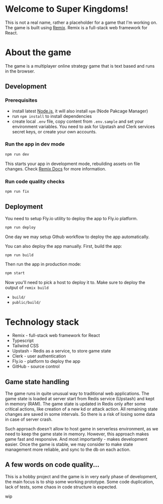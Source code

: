 # Welcome to Super Kingdoms!

This is not a real name, rather a placeholder for a game that I'm working on.
The game is built using [Remix](https://remix.run). Remix is a full-stack web framework for React.

# About the game

The game is a multiplayer online strategy game that is text based and runs in the browser.

## Development

### Prerequisites

- install latest [Node.js](https://nodejs.org/en), it will also install `npm` (Node Pakcage Manager)
- run `npm install` to install dependencies
- create local `.env` file, copy content from `.env.sample` and set your environment variables.
  You need to ask for Upstash and Clerk services secret keys, or create your own accounts.

### Run the app in dev mode

```sh
npm run dev
```
This starts your app in development mode, rebuilding assets on file changes.
Check [Remix Docs](https://remix.run/docs) for more information.

### Run code quality checks

```sh
npm run fix
```

## Deployment

You need to setup Fly.io utility to deploy the app to Fly.io platform.

```sh
npm run deploy
```

One day we may setup Gthub workflow to deploy the app automatically.

You can also deploy the app manually. First, build the app:

```sh
npm run build
```

Then run the app in production mode:

```sh
npm start
```

Now you'll need to pick a host to deploy it to.
Make sure to deploy the output of `remix build`

- `build/`
- `public/build/`

# Technology stack

- Remix - full-stack web framework for React
- Typescript
- Tailwind CSS
- Upstash - Redis as a service, to store game state
- Clerk - user authentication
- Fly.io - platform to deploy the app
- GitHub - source control

## Game state handling

The game runs in quite unusual way to traditional web applications.
The game state is loaded at server start from Redis service (Upstash) and kept in memory (RAM).
The game state is updated in Redis only after some critical actions, like creation of a new kd or attack action.
All remaining state changes are saved in some intervals. So there is a risk of losing some data in case of server crash.

Such approach doesn't allow to host game in serverless environment, as we need to keep the game state in memory.
However, this approach makes game fast and responsive. And most importantly - makes development easier.
Once the game is stable, we may consider to make state management more reliable, and sync to the db on each action.

## A few words on code quality...

This is a hobby project and the game is in very early phase of development, the main focus is to ship some working prototype.
Some code duplication, lack of tests, some chaos in code structure is expected.

wip
